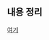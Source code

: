 ## 내용 정리

[여기](https://github.com/ParkJiwoon/PrivateStudy/tree/master/react/%EB%A6%AC%EC%95%A1%ED%8A%B8%EB%A5%BC-%EB%8B%A4%EB%A3%A8%EB%8A%94-%EA%B8%B0%EC%88%A0)
